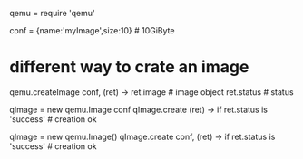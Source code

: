 


qemu = require 'qemu'

conf = {name:'myImage',size:10}     # 10GiByte


# different way to crate an image

qemu.createImage conf, (ret) ->
  ret.image                         # image object
  ret.status                        # status

qImage = new qemu.Image conf
qImage.create (ret) ->
  if ret.status is 'success'
    # creation ok

qImage = new qemu.Image()
qImage.create conf, (ret) ->
  if ret.status is 'success'
    # creation ok
